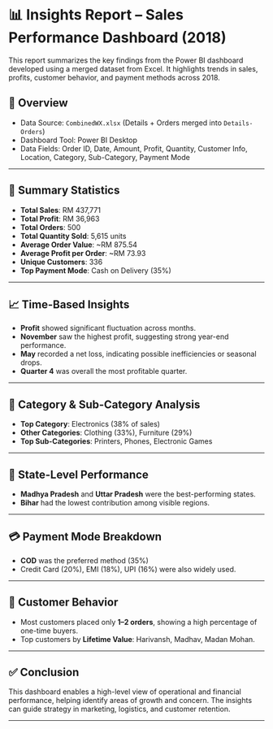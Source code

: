 # 📊 Insights Report – Sales Performance Dashboard (2018)

This report summarizes the key findings from the Power BI dashboard developed using a merged dataset from Excel. It highlights trends in sales, profits, customer behavior, and payment methods across 2018.

## 🧾 Overview

- Data Source: `CombinedWX.xlsx` (Details + Orders merged into `Details-Orders`)
- Dashboard Tool: Power BI Desktop
- Data Fields: Order ID, Date, Amount, Profit, Quantity, Customer Info, Location, Category, Sub-Category, Payment Mode

---

## 🔢 Summary Statistics

- **Total Sales**: RM 437,771  
- **Total Profit**: RM 36,963  
- **Total Orders**: 500  
- **Total Quantity Sold**: 5,615 units  
- **Average Order Value**: ~RM 875.54  
- **Average Profit per Order**: ~RM 73.93  
- **Unique Customers**: 336  
- **Top Payment Mode**: Cash on Delivery (35%)

---

## 📈 Time-Based Insights

- **Profit** showed significant fluctuation across months.  
- **November** saw the highest profit, suggesting strong year-end performance.  
- **May** recorded a net loss, indicating possible inefficiencies or seasonal drops.  
- **Quarter 4** was overall the most profitable quarter.

---

## 🛒 Category & Sub-Category Analysis

- **Top Category**: Electronics (38% of sales)  
- **Other Categories**: Clothing (33%), Furniture (29%)  
- **Top Sub-Categories**: Printers, Phones, Electronic Games

---

## 📍 State-Level Performance

- **Madhya Pradesh** and **Uttar Pradesh** were the best-performing states.  
- **Bihar** had the lowest contribution among visible regions.

---

## 💳 Payment Mode Breakdown

- **COD** was the preferred method (35%)  
- Credit Card (20%), EMI (18%), UPI (16%) were also widely used.

---

## 👤 Customer Behavior

- Most customers placed only **1–2 orders**, showing a high percentage of one-time buyers.  
- Top customers by **Lifetime Value**: Harivansh, Madhav, Madan Mohan.

---

## ✅ Conclusion

This dashboard enables a high-level view of operational and financial performance, helping identify areas of growth and concern. The insights can guide strategy in marketing, logistics, and customer retention.

---

